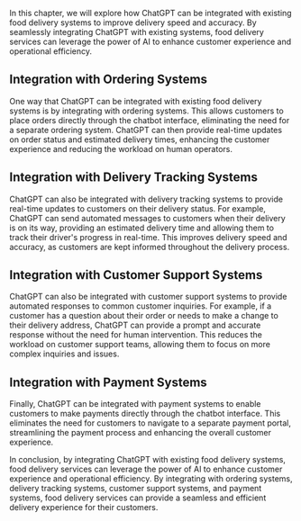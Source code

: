 
In this chapter, we will explore how ChatGPT can be integrated with existing food delivery systems to improve delivery speed and accuracy. By seamlessly integrating ChatGPT with existing systems, food delivery services can leverage the power of AI to enhance customer experience and operational efficiency.

Integration with Ordering Systems
---------------------------------

One way that ChatGPT can be integrated with existing food delivery systems is by integrating with ordering systems. This allows customers to place orders directly through the chatbot interface, eliminating the need for a separate ordering system. ChatGPT can then provide real-time updates on order status and estimated delivery times, enhancing the customer experience and reducing the workload on human operators.

Integration with Delivery Tracking Systems
------------------------------------------

ChatGPT can also be integrated with delivery tracking systems to provide real-time updates to customers on their delivery status. For example, ChatGPT can send automated messages to customers when their delivery is on its way, providing an estimated delivery time and allowing them to track their driver's progress in real-time. This improves delivery speed and accuracy, as customers are kept informed throughout the delivery process.

Integration with Customer Support Systems
-----------------------------------------

ChatGPT can also be integrated with customer support systems to provide automated responses to common customer inquiries. For example, if a customer has a question about their order or needs to make a change to their delivery address, ChatGPT can provide a prompt and accurate response without the need for human intervention. This reduces the workload on customer support teams, allowing them to focus on more complex inquiries and issues.

Integration with Payment Systems
--------------------------------

Finally, ChatGPT can be integrated with payment systems to enable customers to make payments directly through the chatbot interface. This eliminates the need for customers to navigate to a separate payment portal, streamlining the payment process and enhancing the overall customer experience.

In conclusion, by integrating ChatGPT with existing food delivery systems, food delivery services can leverage the power of AI to enhance customer experience and operational efficiency. By integrating with ordering systems, delivery tracking systems, customer support systems, and payment systems, food delivery services can provide a seamless and efficient delivery experience for their customers.

